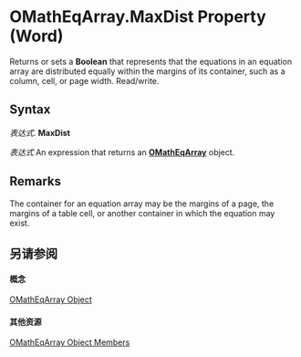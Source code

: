 
# OMathEqArray.MaxDist Property (Word)

Returns or sets a  **Boolean** that represents that the equations in an equation array are distributed equally within the margins of its container, such as a column, cell, or page width. Read/write.


## Syntax

 _表达式_. **MaxDist**

 _表达式_ An expression that returns an **[OMathEqArray](9d3516fd-7f08-eacc-71e3-c27e6e373857.md)** object.


## Remarks

The container for an equation array may be the margins of a page, the margins of a table cell, or another container in which the equation may exist.


## 另请参阅


#### 概念


[OMathEqArray Object](9d3516fd-7f08-eacc-71e3-c27e6e373857.md)
#### 其他资源


[OMathEqArray Object Members](http://msdn.microsoft.com/library/6ef90bd8-5f27-5efc-25de-5b5667ccc251%28Office.15%29.aspx)
